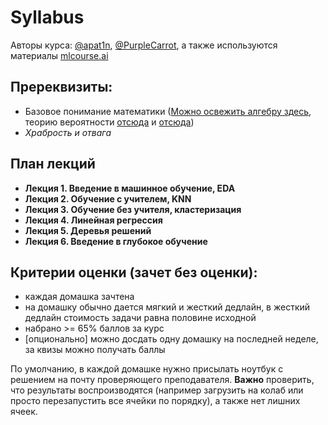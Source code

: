 # Syllabus

Авторы курса: [@apat1n](https://t.me/apat1n), [@PurpleCarrot](https://t.me/PurpleCarrot), а также используются материалы [mlcourse.ai](https://github.com/Yorko/mlcourse.ai)

## Пререквизиты:
- Базовое понимание математики ([Можно освежить алгебру здесь](https://algorithmica.org/ru/linalg), теорию вероятности [отсюда](https://stepik.org/lesson/10107/step/1?unit=1951) и [отсюда](https://towardsdatascience.com/a-probability-crash-course-for-data-science-cd4b4fae03bc))
- *Храбрость и отвага*

## План лекций
- **Лекция 1. Введение в машинное обучение, EDA**
- **Лекция 2. Обучение с учителем, KNN**
- **Лекция 3. Обучение без учителя, кластеризация**
- **Лекция 4. Линейная регрессия**
- **Лекция 5. Деревья решений**
- **Лекция 6. Введение в глубокое обучение**

## Критерии оценки (зачет без оценки):
- каждая домашка зачтена
- на домашку обычно дается мягкий и жесткий дедлайн, в жесткий дедлайн стоимость задачи равна половине исходной
- набрано >= 65% баллов за курс
- [опционально] можно досдать одну домашку на последней неделе, за квизы можно получать баллы

 По умолчанию, в каждой домашке нужно присылать ноутбук с решением на почту проверяющего преподавателя. **Важно** проверить, что результаты воспроизводятся (например загрузить на колаб или просто перезапустить все ячейки по порядку), а также нет лишних ячеек.
